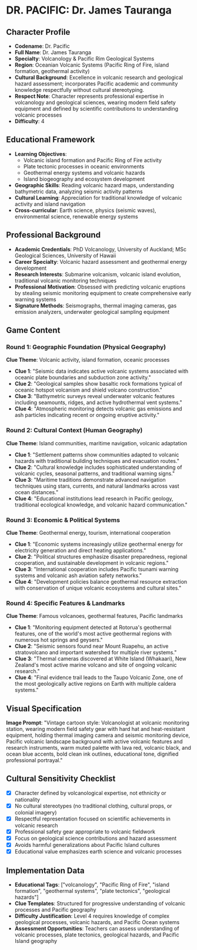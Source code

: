 # DR. PACIFIC: Dr. James Tauranga

## Character Profile
- **Codename**: Dr. Pacific
- **Full Name**: Dr. James Tauranga
- **Specialty**: Volcanology & Pacific Rim Geological Systems
- **Region**: Oceanian Volcanic Systems (Pacific Ring of Fire, island formation, geothermal activity)
 - **Cultural Background**: Excellence in volcanic research and geological hazard assessment; incorporates Pacific academic and community knowledge respectfully without cultural stereotyping.
- **Respect Note**: Character represents professional expertise in volcanology and geological sciences, wearing modern field safety equipment and defined by scientific contributions to understanding volcanic processes
 - **Difficulty**: 4

## Educational Framework
- **Learning Objectives**: 
  - Volcanic island formation and Pacific Ring of Fire activity
  - Plate tectonic processes in oceanic environments
  - Geothermal energy systems and volcanic hazards
  - Island biogeography and ecosystem development
- **Geographic Skills**: Reading volcanic hazard maps, understanding bathymetric data, analyzing seismic activity patterns
- **Cultural Learning**: Appreciation for traditional knowledge of volcanic activity and island navigation
- **Cross-curricular**: Earth science, physics (seismic waves), environmental science, renewable energy systems

## Professional Background
- **Academic Credentials**: PhD Volcanology, University of Auckland; MSc Geological Sciences, University of Hawaii
- **Career Specialty**: Volcanic hazard assessment and geothermal energy development
- **Research Interests**: Submarine volcanism, volcanic island evolution, traditional volcanic monitoring techniques
- **Professional Motivation**: Obsessed with predicting volcanic eruptions by stealing seismic monitoring equipment to create comprehensive early warning systems
- **Signature Methods**: Seismographs, thermal imaging cameras, gas emission analyzers, underwater geological sampling equipment

## Game Content

### Round 1: Geographic Foundation (Physical Geography)
**Clue Theme**: Volcanic activity, island formation, oceanic processes
- **Clue 1**: "Seismic data indicates active volcanic systems associated with oceanic plate boundaries and subduction zone activity."
- **Clue 2**: "Geological samples show basaltic rock formations typical of oceanic hotspot volcanism and shield volcano construction."
- **Clue 3**: "Bathymetric surveys reveal underwater volcanic features including seamounts, ridges, and active hydrothermal vent systems."
- **Clue 4**: "Atmospheric monitoring detects volcanic gas emissions and ash particles indicating recent or ongoing eruptive activity."

### Round 2: Cultural Context (Human Geography)
**Clue Theme**: Island communities, maritime navigation, volcanic adaptation
- **Clue 1**: "Settlement patterns show communities adapted to volcanic hazards with traditional building techniques and evacuation routes."
- **Clue 2**: "Cultural knowledge includes sophisticated understanding of volcanic cycles, seasonal patterns, and traditional warning signs."
- **Clue 3**: "Maritime traditions demonstrate advanced navigation techniques using stars, currents, and natural landmarks across vast ocean distances."
- **Clue 4**: "Educational institutions lead research in Pacific geology, traditional ecological knowledge, and volcanic hazard communication."

### Round 3: Economic & Political Systems
**Clue Theme**: Geothermal energy, tourism, international cooperation
- **Clue 1**: "Economic systems increasingly utilize geothermal energy for electricity generation and direct heating applications."
- **Clue 2**: "Political structures emphasize disaster preparedness, regional cooperation, and sustainable development in volcanic regions."
- **Clue 3**: "International cooperation includes Pacific tsunami warning systems and volcanic ash aviation safety networks."
- **Clue 4**: "Development policies balance geothermal resource extraction with conservation of unique volcanic ecosystems and cultural sites."

### Round 4: Specific Features & Landmarks
**Clue Theme**: Famous volcanoes, geothermal features, Pacific landmarks
- **Clue 1**: "Monitoring equipment detected at Rotorua's geothermal features, one of the world's most active geothermal regions with numerous hot springs and geysers."
- **Clue 2**: "Seismic sensors found near Mount Ruapehu, an active stratovolcano and important watershed for multiple river systems."
- **Clue 3**: "Thermal cameras discovered at White Island (Whakaari), New Zealand's most active marine volcano and site of ongoing volcanic research."
- **Clue 4**: "Final evidence trail leads to the Taupo Volcanic Zone, one of the most geologically active regions on Earth with multiple caldera systems."

## Visual Specification
**Image Prompt**: "Vintage cartoon style: Volcanologist at volcanic monitoring station, wearing modern field safety gear with hard hat and heat-resistant equipment, holding thermal imaging camera and seismic monitoring device, Pacific volcanic landscape background with active volcanic features and research instruments, warm muted palette with lava red, volcanic black, and ocean blue accents, bold clean ink outlines, educational tone, dignified professional portrayal."

## Cultural Sensitivity Checklist
- [x] Character defined by volcanological expertise, not ethnicity or nationality
- [x] No cultural stereotypes (no traditional clothing, cultural props, or colonial imagery)
- [x] Respectful representation focused on scientific achievements in volcanic research
- [x] Professional safety gear appropriate to volcanic fieldwork
- [x] Focus on geological science contributions and hazard assessment
- [x] Avoids harmful generalizations about Pacific Island cultures
- [x] Educational value emphasizes earth science and volcanic processes

## Implementation Data
- **Educational Tags**: ["volcanology", "Pacific Ring of Fire", "island formation", "geothermal systems", "plate tectonics", "geological hazards"]
- **Clue Templates**: Structured for progressive understanding of volcanic processes and Pacific geography
- **Difficulty Justification**: Level 4 requires knowledge of complex geological processes, volcanic hazards, and Pacific Ocean systems
- **Assessment Opportunities**: Teachers can assess understanding of volcanic processes, plate tectonics, geological hazards, and Pacific Island geography